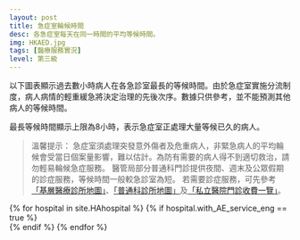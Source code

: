 ```yaml
---
layout: post
title: 急症室輪候時間
desc: 各急症室每天在同一時間的平均等候時間。
img: HKAED.jpg
tags: [醫療服務實況]
level: 第三級
---
```


以下圖表顯示過去數小時病人在各急診室最長的等候時間。由於急症室實施分流制度，病人病情的輕重緩急將決定治理的先後次序。數據只供參考，並不能預測其他病人的等候時間。

最長等候時間顯示上限為8小時，表示急症室正處理大量等候已久的病人。

> 溫馨提示：
> 急症室須處理突發意外傷者及危重病人，非緊急病人的平均輪候會受當日個案量影響，難以估計。為防有需要的病人得不到適切救治，請勿輕易輪候急症服務。
> 醫管局部分普通科門診提供夜間、週末及公眾假期的診症服務，等候時間一般較急診室為短。
> 若需要診症服務，可先參考[「基層醫療診所地圖」](../PC-Doctor-List/)、[「普通科診所地圖」](../GOPC-List/)及[「私立醫院門診收費一覽」](../Private-OPD-Price/)。

<script src="https://cdnjs.cloudflare.com/ajax/libs/jquery/3.1.0/jquery.min.js"></script>
<script src="https://cdnjs.cloudflare.com/ajax/libs/jquery-sheetrock/1.1.4/dist/sheetrock.min.js"></script>
<script src="https://cdnjs.cloudflare.com/ajax/libs/moment.js/2.20.1/moment.min.js"></script>
<script src="https://cdnjs.cloudflare.com/ajax/libs/moment.js/2.20.1/locale/zh-hk.js"></script>
<script src="https://cdnjs.cloudflare.com/ajax/libs/Chart.js/2.7.3/Chart.js"></script>

<div id="charts">
	{% for hospital in site.HAhospital %}
	{% if hospital.with_AE_service_eng == true %}
		<div id="chart" hosp="{{ hospital.abbrev }}"></div>
	{% endif %}
	{% endfor %}
</div>
<div id="hidden-charts" style="display: none;">
	<div id="chart-container" style="position: relative; height:200px;"><canvas id="chart" height="300" width="600"></canvas></div>
</div>
  
<script>  
function createMatrix(N, M) {
    var matrix = new Array(N); // Array with initial size of N, not fixed!

    for (var i = 0; i < N; ++i) {
        matrix[i] = new Array(M);
    }

    return matrix;
}

var labels = [];
var dataMap = [];

var ctx = document.getElementById("chart").getContext("2d");
var charts = [];


function loadLIVEDATA(data) {
  $.each( data.result.hospData, function( key, val ) {
    if (!charts[val.hospCode])
      return;
    var chart = charts[val.hospCode];
    chart.data.datasets[1] = {};
    chart.data.datasets[1].data = [];
    chart.data.datasets[1].data[parseInt(moment(val.hospTime).format('H'))] = parseInt(val.topWait.match(/[0-9]/g)[0]);
    chart.data.datasets[1].label = '現時最長等候時間'
    chart.data.datasets[1].backgroundColor = "rgba(255, 99, 132, 0.2)";
    console.log(parseInt(moment(val.hospTime, 'en').format('H')));
    console.log(parseInt(val.topWait.match(/[0-9]/g)[0]));
    console.log(chart.data.datasets[1].data);
    chart.update();
  });
}

function updateChart() {
    var data = {{ site.data.AEDLOG | jsonify }};
    $.each( data, function( i , val ) {
      if (parseInt(val.DOW) != moment().day())
        return;
      if (parseInt(val.DOW) == 7 && moment().day() != 0)
        return;
      labels.push(moment(val.HOD, 'H', 'en'));
      $.each( val, function( j , val2 ) {
	if (j == 'HOD' || j == 'DOW'){
          return;
	}
	if (!dataMap[j])
	  dataMap[j] = [];
        dataMap[j][val.HOD] = val2;
      });    
    });
    
    console.log(dataMap);
    console.log(labels);
    
    for (var hosp in dataMap) {

        var itm = document.getElementById("chart-container");
        var clone = itm.cloneNode(true);
        clone.id = "clone";
        var newClone = document.getElementById("charts").appendChild(clone);
        var chart = new Chart(newClone.firstChild.getContext("2d"), {
            type: 'bar',
            options: {
                responsive: true,
                maintainAspectRatio: false,
                title: {
                    display: true,
                    text: hosp + ' 急症科輪候時間'
                },
                tooltips: {
                    mode: 'x',
                    callbacks: {
                        title: null
                    }
                },
                scales: {
                    xAxes: [{
                        type: "time",
                        offset: true,
                        gridLines: {
			    display: false,
                        },
                        time: {
                            unit: 'hour',
                            stepSize: 3,
			    displayFormats: {
			    	hour: 'A h時'
			    }
                        },
                        stacked: true,
                        categoryPercentage: 1.0,
                        bounds: 'data',
                        ticks: {
			    source: 'labels'
                        }
                    }],
                    yAxes: [{
                        scaleLabel: {
                            display: true,
                            labelString: '最長等候時間（小時）'
                        },
                        stacked: false,
                        gridLines: {
                            display: false,
                        },
                        ticks: {
                            min: 0,
                            max: 8,
                            fixedStepSize: 2
                        }
                    }]
                },
                categoryPercentage: 1,

            }
        });
        chart.config.data = {
            datasets: [
                {
                    data: dataMap[hosp],
                    label: '平均最長等候時間',
                    backgroundColor: "rgba(54, 162, 235, 0.2)"
                }
            ]
        };
        chart.config.data.labels = labels;
        chart.config.options.tooltips.callbacks.title = function(tooltipItems, data) {
            // Pick first xLabel for now
            var title = '';
            var labels = data.labels;
            var labelCount = labels ? labels.length : 0;

            if (tooltipItems.length > 0) {
                var item = tooltipItems[0];

                if (item.xLabel) {
                    title = moment(item.xLabel).locale('zh_cn').format('A h時');
                } else if (labelCount > 0 && item.index < labelCount) {
                    title = labels[item.index];
                }
            }

            return title;
        };
        chart.config.options.tooltips.callbacks.label = function(tooltipItem, data) {
            if (!tooltipItem.yLabel)
	        return;
	    var label = data.datasets[tooltipItem.datasetIndex].label || '';

            if (label) {
                label += ': ';
            }
            
	    label += '等候超過 ' + Math.round(tooltipItem.yLabel) + '小時';
            return label;
        };
        console.log(chart.config);
        chart.update();
	    charts[hosp] = chart;

    }
    
	$.ajax({
	    url: "https://jsonp.afeld.me/?callback=loadLIVEDATA&url=https://www.ha.org.hk/aedwt/data/aedWtData.json",
	    dataType: "jsonp",
	    success: function( response ) {
		loadLIVEDATA( response ); // server response
	    }

	}); 
}

updateChart();
